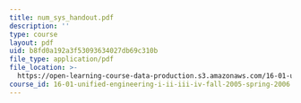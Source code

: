 ```yaml
---
title: num_sys_handout.pdf
description: ''
type: course
layout: pdf
uid: b8fd0a192a3f53093634027db69c310b
file_type: application/pdf
file_location: >-
  https://open-learning-course-data-production.s3.amazonaws.com/16-01-unified-engineering-i-ii-iii-iv-fall-2005-spring-2006/b8fd0a192a3f53093634027db69c310b_num_sys_handout.pdf
course_id: 16-01-unified-engineering-i-ii-iii-iv-fall-2005-spring-2006
---
```

